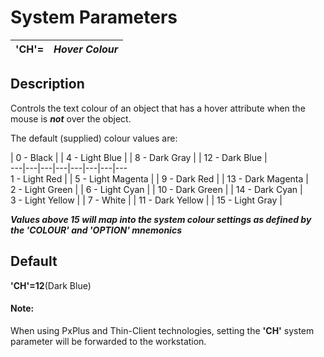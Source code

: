 # System Parameters

**'CH'=** |  **_Hover Colour_**  
---|---  
  
##  Description

Controls the text colour of an object that has a hover attribute when the mouse is **_not_** over the object.

The default (supplied) colour values are:

|  0 - Black |  |  4 - Light Blue |  |  8 - Dark Gray |  |  12 - Dark Blue |   
---|---|---|---|---|---|---|---  
1 - Light Red |  |  5 - Light Magenta |  |  9 - Dark Red |  |  13 - Dark Magenta |   
2 - Light Green |  |  6 - Light Cyan |  |  10 - Dark Green |  |  14 - Dark Cyan |   
3 - Light Yellow |  |  7 - White |  |  11 - Dark Yellow |  |  15 - Light Gray |   
  
**_Values above 15 will map into the system colour settings as defined by the 'COLOUR' and 'OPTION' mnemonics_**  
  
##  Default

**'CH'=12**(Dark Blue)

#### **Note:**  
When using PxPlus and Thin-Client technologies, setting the **'CH'** system parameter will be forwarded to the workstation.
